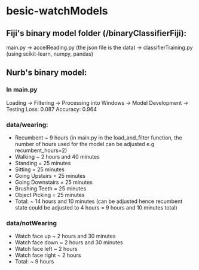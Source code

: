 # besic-watchModels
## Fiji's binary model folder (/binaryClassifierFiji):
main.py -> accelReading.py (the json file is the data) -> classifierTraining.py (using scikit-learn, numpy, pandas)

## Nurb's binary model:

### In main.py
Loading -> Filtering -> Processing into Windows -> Model Development -> Testing
Loss: 0.087
Accuracy: 0.964

### data/wearing: 
 - Recumbent ~ 9 hours (in main.py in the load_and_filter function, the number of hours used for the model can be adjusted e.g recumbent_hours=2)
 - Walking ~ 2 hours and 40 minutes
 - Standing = 25 minutes
 - Sitting = 25 minutes
 - Going Upstairs = 25 minutes
 - Going Downstairs = 25 minutes
 - Brushing Teeth = 25 minutes
 - Object Picking = 25 minutes
 - Total: ~ 14 hours and 10 minutes (can be adjusted hence recumbent state could be adjusted to 4 hours = 9 hours and 10 minutes total)

### data/notWearing
 - Watch face up ~ 2 hours and 30 minutes
 - Watch face down ~ 2 hours and 30 minutes
 - Watch face left ~ 2 hours
 - Watch face right ~ 2 hours
 - Total:  ~ 9 hours